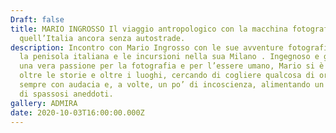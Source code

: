 ```yaml
---
Draft: false
title: MARIO INGROSSO Il viaggio antropologico con la macchina fotografica in
  quell’Italia ancora senza autostrade.
description: Incontro con Mario Ingrosso con le sue avventure fotografiche lungo
  la penisola italiana e le incursioni nella sua Milano . Ingegnoso e guidato da
  una vera passione per la fotografia e per l’essere umano, Mario si è spinto
  oltre le storie e oltre i luoghi, cercando di cogliere qualcosa di originale,
  sempre con audacia e, a volte, un po’ di incoscienza, alimentando un ventaglio
  di spassosi aneddoti.
gallery: ADMIRA
date: 2020-10-03T16:00:00.000Z
---
```

